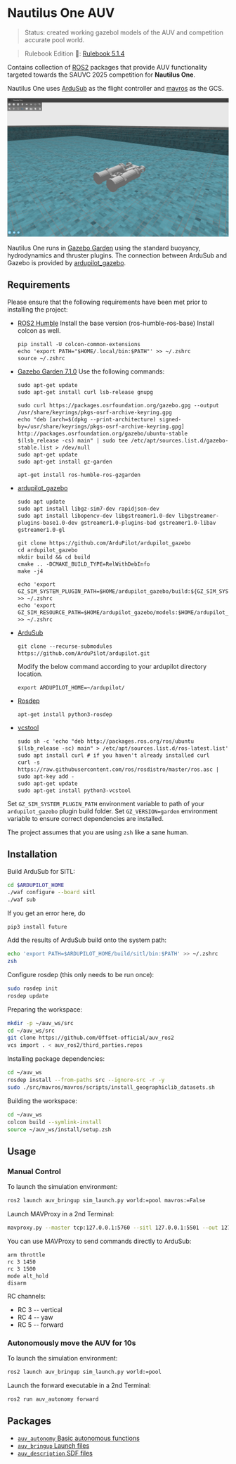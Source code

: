 # Nautilus One AUV

> Status: created working gazebol models of the AUV and competition accurate pool world.

> Rulebook Edition :book:: [Rulebook 5.1.4](http://web.archive.org/web/20241231081446/https://sauvc.org/rulebook/)

Contains collection of [ROS2](https://www.ros.org/) packages that provide AUV functionality targeted 
towards the SAUVC 2025 competition for **Nautilus One**.

Nautilus One uses [ArduSub](http://www.ardusub.com/) as the flight controller and
[mavros](https://github.com/mavlink/mavros) as the GCS.

![Nautlius One Gazebo](images/nautilus_one.png)

Nautilus One runs in [Gazebo Garden](https://gazebosim.org/docs/garden/getstarted/) using the standard buoyancy, 
hydrodynamics and thruster
plugins. The connection between ArduSub and Gazebo is provided by [ardupilot_gazebo](https://github.com/ArduPilot/ardupilot_gazebo).

## Requirements

Please ensure that the following requirements have been met prior to installing the project:

* [ROS2 Humble](https://docs.ros.org/en/humble/Installation.html)
  Install the base version (ros-humble-ros-base)
  Install colcon as well.
  ```
  pip install -U colcon-common-extensions
  echo 'export PATH="$HOME/.local/bin:$PATH"' >> ~/.zshrc
  source ~/.zshrc
  ```
* [Gazebo Garden 7.1.0](https://gazebosim.org/docs/garden/install)
  Use the following commands:
  ```
  sudo apt-get update
  sudo apt-get install curl lsb-release gnupg
  ```
  ```
  sudo curl https://packages.osrfoundation.org/gazebo.gpg --output /usr/share/keyrings/pkgs-osrf-archive-keyring.gpg
  echo "deb [arch=$(dpkg --print-architecture) signed-by=/usr/share/keyrings/pkgs-osrf-archive-keyring.gpg] http://packages.osrfoundation.org/gazebo/ubuntu-stable $(lsb_release -cs) main" | sudo tee /etc/apt/sources.list.d/gazebo-stable.list > /dev/null
  sudo apt-get update
  sudo apt-get install gz-garden
  ```
  ```
  apt-get install ros-humble-ros-gzgarden
  ```
  
* [ardupilot_gazebo](https://github.com/ArduPilot/ardupilot_gazebo)
  ```
  sudo apt update
  sudo apt install libgz-sim7-dev rapidjson-dev
  sudo apt install libopencv-dev libgstreamer1.0-dev libgstreamer-plugins-base1.0-dev gstreamer1.0-plugins-bad gstreamer1.0-libav gstreamer1.0-gl
  ```
  ```
  git clone https://github.com/ArduPilot/ardupilot_gazebo
  cd ardupilot_gazebo
  mkdir build && cd build
  cmake .. -DCMAKE_BUILD_TYPE=RelWithDebInfo
  make -j4
  ```
  ```
  echo 'export GZ_SIM_SYSTEM_PLUGIN_PATH=$HOME/ardupilot_gazebo/build:${GZ_SIM_SYSTEM_PLUGIN_PATH}' >> ~/.zshrc
  echo 'export GZ_SIM_RESOURCE_PATH=$HOME/ardupilot_gazebo/models:$HOME/ardupilot_gazebo/worlds:${GZ_SIM_RESOURCE_PATH}' >> ~/.zshrc
  ```
* [ArduSub](https://ardupilot.org/dev/docs/building-setup-linux.html)
  ```
  git clone --recurse-submodules https://github.com/ArduPilot/ardupilot.git
  ```
  Modify the below command according to your ardupilot directory location.
  ```
  export ARDUPILOT_HOME=~/ardupilot/
  ```
* [Rosdep](https://docs.ros.org/en/independent/api/rosdep/html)
  ```
  apt-get install python3-rosdep
  ```
  
* [vcstool](https://github.com/dirk-thomas/vcstool)
  ```
  sudo sh -c 'echo "deb http://packages.ros.org/ros/ubuntu $(lsb_release -sc) main" > /etc/apt/sources.list.d/ros-latest.list'
  sudo apt install curl # if you haven't already installed curl
  curl -s https://raw.githubusercontent.com/ros/rosdistro/master/ros.asc | sudo apt-key add -
  sudo apt-get update
  sudo apt-get install python3-vcstool
  ```

Set `GZ_SIM_SYSTEM_PLUGIN_PATH` environment variable to path of your `ardupilot_gazebo` plugin build folder.
Set `GZ_VERSION=garden` environment variable to ensure correct dependencies are installed.

The project assumes that you are using `zsh` like a sane human.

## Installation 

Build ArduSub for SITL:

```bash
cd $ARDUPILOT_HOME
./waf configure --board sitl
./waf sub
```
If you get an error here, do 
```
pip3 install future
```

Add the results of ArduSub build onto the system path:
```bash
echo 'export PATH=$ARDUPILOT_HOME/build/sitl/bin:$PATH' >> ~/.zshrc
zsh
```

Configure rosdep (this only needs to be run once):
```bash
sudo rosdep init
rosdep update
```

Preparing the workspace:

```bash
mkdir -p ~/auv_ws/src
cd ~/auv_ws/src
git clone https://github.com/Offset-official/auv_ros2
vcs import . < auv_ros2/third_parties.repos
```

Installing package dependencies:

```bash
cd ~/auv_ws
rosdep install --from-paths src --ignore-src -r -y
sudo ./src/mavros/mavros/scripts/install_geographiclib_datasets.sh
```

Building the workspace:

```bash
cd ~/auv_ws
colcon build --symlink-install
source ~/auv_ws/install/setup.zsh
```

## Usage

### Manual Control
To launch the simulation environment:

```bash
ros2 launch auv_bringup sim_launch.py world:=pool mavros:=False
```

Launch MAVProxy in a 2nd Terminal:
```bash
mavproxy.py --master tcp:127.0.0.1:5760 --sitl 127.0.0.1:5501 --out 127.0.0.1:14550 --out 127.0.0.1:14551 --out udp:0.0.0.0:14550 --console
```
You can use MAVProxy to send commands directly to ArduSub:

```
arm throttle
rc 3 1450
rc 3 1500
mode alt_hold
disarm
```

RC channels:
* RC 3 -- vertical
* RC 4 -- yaw
* RC 5 -- forward

### Autonomously move the AUV for 10s
To launch the simulation environment:

```bash
ros2 launch auv_bringup sim_launch.py world:=pool
```

Launch the forward executable in a 2nd Terminal:
```bash
ros2 run auv_autonomy forward
```

## Packages

* [`auv_autonomy` Basic autonomous functions](auv_autonomy)
* [`auv_bringup` Launch files](auv_bringup)
* [`auv_description` SDF files](auv_description)
